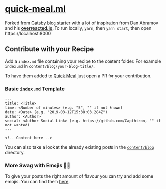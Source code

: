 # [quick-meal.ml](https://quick-meal.ml)

Forked from [Gatsby blog starter](https://github.com/gatsbyjs/gatsby-starter-blog) with a lot of inspiration from Dan Abramov and his **[overreacted.io](https://overreacted.io/)**.
To run locally, `yarn`, then `yarn start`, then open https://localhost:8000

## Contribute with your Recipe

Add a `index.md` file containing your recipe to the content folder. For example `index.md` in `content/blog/your-blog-title/`.

To have them added to [Quick Meal](https://quick-meal.ml) just open a PR for your contribution.

### Basic `index.md` Template
```
---
title: <Title>
time: <Number of minutes> (e.g. "5", "" if not known)
date: <Date> (e.g. "2019-03-12T15:38:03.284Z")
author: <Author>
social: <Author Social Link> (e.g. https://github.com/Capthiron, "" if not wanted)
---

<!-- Content here -->
```

You can also take a look at the already existing posts in the [`content/blog`](https://github.com/Capthiron/quick-meal-blog/tree/master/content/blog) directory.

### More Swag with Emojis 🍆🤓

To give your posts the right amount of flavour you can try and add some emojis. You can find them [here](https://emojipedia.org).